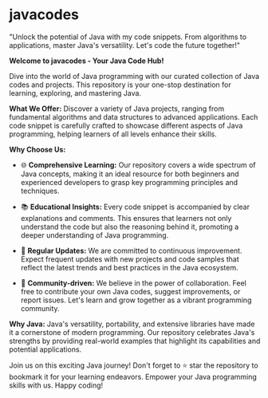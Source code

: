 # javacodes
"Unlock the potential of Java with my code snippets. From algorithms to applications, master Java's versatility. Let's code the future together!"

**Welcome to javacodes - Your Java Code Hub!**

Dive into the world of Java programming with our curated collection of Java codes and projects. This repository is your one-stop destination for learning, exploring, and mastering Java.

**What We Offer:**
Discover a variety of Java projects, ranging from fundamental algorithms and data structures to advanced applications. Each code snippet is carefully crafted to showcase different aspects of Java programming, helping learners of all levels enhance their skills.

**Why Choose Us:**
- 🌐 **Comprehensive Learning:** Our repository covers a wide spectrum of Java concepts, making it an ideal resource for both beginners and experienced developers to grasp key programming principles and techniques.

- 📚 **Educational Insights:** Every code snippet is accompanied by clear explanations and comments. This ensures that learners not only understand the code but also the reasoning behind it, promoting a deeper understanding of Java programming.

- 🚀 **Regular Updates:** We are committed to continuous improvement. Expect frequent updates with new projects and code samples that reflect the latest trends and best practices in the Java ecosystem.

- 🤝 **Community-driven:** We believe in the power of collaboration. Feel free to contribute your own Java codes, suggest improvements, or report issues. Let's learn and grow together as a vibrant programming community.

**Why Java:**
Java's versatility, portability, and extensive libraries have made it a cornerstone of modern programming. Our repository celebrates Java's strengths by providing real-world examples that highlight its capabilities and potential applications.

Join us on this exciting Java journey! Don't forget to ⭐️ star the repository to bookmark it for your learning endeavors. Empower your Java programming skills with us. Happy coding!
